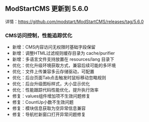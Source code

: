 ## ModStartCMS 更新到 5.6.0

详情：https://github.com/modstart/ModStartCMS/releases/tag/5.6.0

### CMS访问控制，性能追踪优化


- 新增：CMS内容访问无权限时基础字段保留
- 新增：调整HTML过滤规则缓存目录为 cache/purifier
- 新增：多语言文件支持放置在 resources/lang 目录下
- 优化：优化升级环境获取方式，兼容后续可能的多环境
- 优化：文件上传兼容多云存储驱动，可配置
- 优化：后台页面Tab点击触发时鼠标移动忽略规则
- 优化：后台升级图标样式，大小显示优化
- 优化：性能跟踪代码性能优化，提升执行效率
- 修复：values组件增加项不生效问题修复
- 修复：CountUp小数不生效问题
- 修复：模块信息获取为空异常信息兼容
- 修复：导航栏新窗口打开异常问题修复
